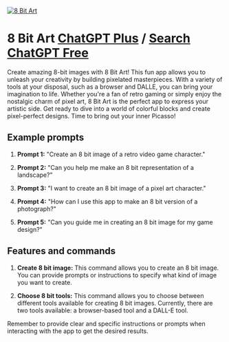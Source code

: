 
[![8 Bit Art](null)](https://chat.openai.com/g/g-rs0UZCRQ2-8-bit-art)

# 8 Bit Art [ChatGPT Plus](https://chat.openai.com/g/g-rs0UZCRQ2-8-bit-art) / [Search ChatGPT Free](https://gptcall.net/index.html#/?search=8%20Bit%20Art)

Create amazing 8-bit images with 8 Bit Art! This fun app allows you to unleash your creativity by building pixelated masterpieces. With a variety of tools at your disposal, such as a browser and DALLE, you can bring your imagination to life. Whether you're a fan of retro gaming or simply enjoy the nostalgic charm of pixel art, 8 Bit Art is the perfect app to express your artistic side. Get ready to dive into a world of colorful blocks and create pixel-perfect designs. Time to bring out your inner Picasso!

## Example prompts

1. **Prompt 1:** "Create an 8 bit image of a retro video game character."

2. **Prompt 2:** "Can you help me make an 8 bit representation of a landscape?"

3. **Prompt 3:** "I want to create an 8 bit image of a pixel art character."

4. **Prompt 4:** "How can I use this app to make an 8 bit version of a photograph?"

5. **Prompt 5:** "Can you guide me in creating an 8 bit image for my game design?"

## Features and commands

1. **Create 8 bit image:** This command allows you to create an 8 bit image. You can provide prompts or instructions to specify what kind of image you want to create.

2. **Choose 8 bit tools:** This command allows you to choose between different tools available for creating 8 bit images. Currently, there are two tools available: a browser-based tool and a DALL-E tool.

Remember to provide clear and specific instructions or prompts when interacting with the app to get the desired results.


